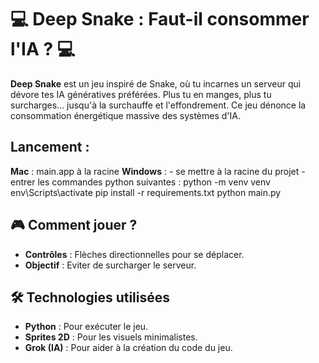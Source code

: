 # 💻 Deep Snake : Faut-il consommer l'IA ? 💻

**Deep Snake** est un jeu inspiré de Snake, où tu incarnes un serveur qui dévore tes IA génératives préférées. Plus tu en manges, plus tu surcharges... jusqu'à la surchauffe et l'effondrement. Ce jeu dénonce la consommation énergétique massive des systèmes d'IA.

## Lancement : 
**Mac** : main.app à la racine
**Windows** : - se mettre à la racine du projet
              - entrer les commandes python suivantes :   python -m venv venv 
                                                          env\Scripts\activate
                                                          pip install -r requirements.txt 
                                                          python main.py

## 🎮 Comment jouer ? 
- **Contrôles** : Flèches directionnelles pour se déplacer.
- **Objectif** : Eviter de surcharger le serveur.

## 🛠 Technologies utilisées
- **Python** : Pour exécuter le jeu.
- **Sprites 2D** : Pour les visuels minimalistes.
- **Grok (IA)** : Pour aider à la création du code du jeu.
